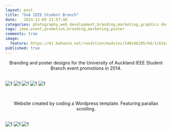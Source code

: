 ```yaml
---
layout: post
title: "UoA IEEE Student Branch"
date:   2014-12-05 21:57:48
categories: photography,web development,branding,marketing,graphics design
tags: ieee,event,promotion,branding,marketing,poster
comments: true
image:
  feature: https://m1.behance.net/rendition/modules/140146295/hd/1c61eaec84c213fbaf82940e0151d54c.jpg
published: true
---
```



<center>Branding and poster designs for the University of Auckland IEEE Student Branch event promotions in 2014. </center><br/>

![1](https://m1.behance.net/rendition/modules/140146285/hd/8799fc1b1c06a98ec0e2621ab3405939.jpg)
![1](https://m1.behance.net/rendition/modules/140146287/hd/10944c94c1b620541b6f3e468f14042e.jpg)
![1](https://m1.behance.net/rendition/modules/140146289/hd/1c09dc11b0562a099235f60b5522d322.jpg)
![1](https://m1.behance.net/rendition/modules/140146291/hd/0828531bfe0e8666341cd1ea141ccb8a.jpg)
![1](https://m1.behance.net/rendition/modules/140146293/hd/3f21de03a8f4e28fba9a4894bed822b4.jpg)

<br/><center>Website created by coding a Wordpress template. Featuring parallax scrolling.</center><br/>

![1](https://m1.behance.net/rendition/modules/140146295/hd/1c61eaec84c213fbaf82940e0151d54c.jpg)
![1](https://m1.behance.net/rendition/modules/140146297/hd/5ccd47d3caae0ead0b747f157a599ac8.jpg)
![1](https://m1.behance.net/rendition/modules/140146299/hd/7e5ba77acfe14e55cd0d8a96432b32b6.jpg)
